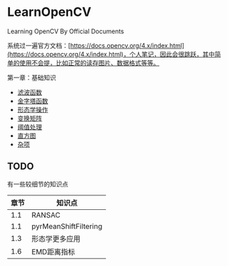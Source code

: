 # LearnOpenCV

Learning OpenCV By Official Documents

系统过一遍官方文档：[https://docs.opencv.org/4.x/index.html](https://docs.opencv.org/4.x/index.html)，个人笔记，因此会很跳跃，其中简单的使用不会提，比如正常的读存图片、数据格式等等。

第一章：基础知识

- [滤波函数](./docs/1.1.md)
- [金字塔函数](./docs/1.2.md)
- [形态学操作](./docs/1.3.md)
- [变换矩阵](./docs/1.4.md)
- [阈值处理](./docs/1.5.md)
- [直方图](./docs/1.6.md)
- [杂项](./docs/1.misc.md)

## TODO

有一些较细节的知识点

| 章节 | 知识点                |
| ---- | --------------------- |
| 1.1  | RANSAC                |
| 1.1  | pyrMeanShiftFiltering |
| 1.3  | 形态学更多应用        |
| 1.6  | EMD距离指标           |
